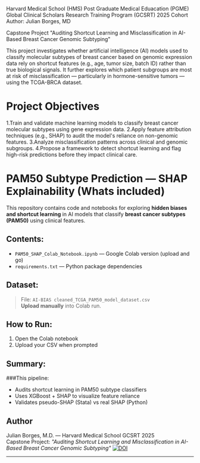 
Harvard Medical School (HMS) Post Graduate Medical Eduacation (PGME)
Global Clinical Scholars Research Training Program (GCSRT) 2025 Cohort
Author: Julian Borges, MD

Capstone Project "Auditing Shortcut Learning and Misclassification in AI-Based Breast Cancer Genomic Subtyping"

This project investigates whether artificial intelligence (AI) models used to classify molecular subtypes of breast cancer based on genomic expression data rely on shortcut features (e.g., age, tumor size, batch ID) rather than true biological signals. It further explores which patient subgroups are most at risk of misclassification — particularly in hormone-sensitive tumors — using the TCGA-BRCA dataset.

# Project Objectives

1.Train and validate machine learning models to classify breast cancer molecular subtypes using gene expression data.
2.Apply feature attribution techniques (e.g., SHAP) to audit the model's reliance on non-genomic features.
3.Analyze misclassification patterns across clinical and genomic subgroups.
4.Propose a framework to detect shortcut learning and flag high-risk predictions before they impact clinical care.

# PAM50 Subtype Prediction — SHAP Explainability (Whats included)

This repository contains code and notebooks for exploring **hidden biases and shortcut learning** in AI models that classify **breast cancer subtypes (PAM50)** using clinical features.

## Contents:
- `PAM50_SHAP_Colab_Notebook.ipynb` — Google Colab version (upload and go)
- `requirements.txt` — Python package dependencies

## Dataset:
> File: `AI-BIAS cleaned_TCGA_PAM50_model_dataset.csv`  
> **Upload manually** into Colab run.

## How to Run:
1. Open the Colab notebook
2. Upload your CSV when prompted

## Summary:
###This pipeline:
- Audits shortcut learning in PAM50 subtype classifiers
- Uses XGBoost + SHAP to visualize feature reliance
- Validates pseudo-SHAP (Stata) vs real SHAP (Python)


## Author
Julian Borges, M.D. — Harvard Medical School GCSRT 2025  
Capstone Project: *"Auditing Shortcut Learning and Misclassification in AI-Based Breast Cancer Genomic Subtyping"*
[![DOI](https://zenodo.org/badge/DOI/10.5281/zenodo.15237131.svg)](https://doi.org/10.5281/zenodo.15237131)

---

